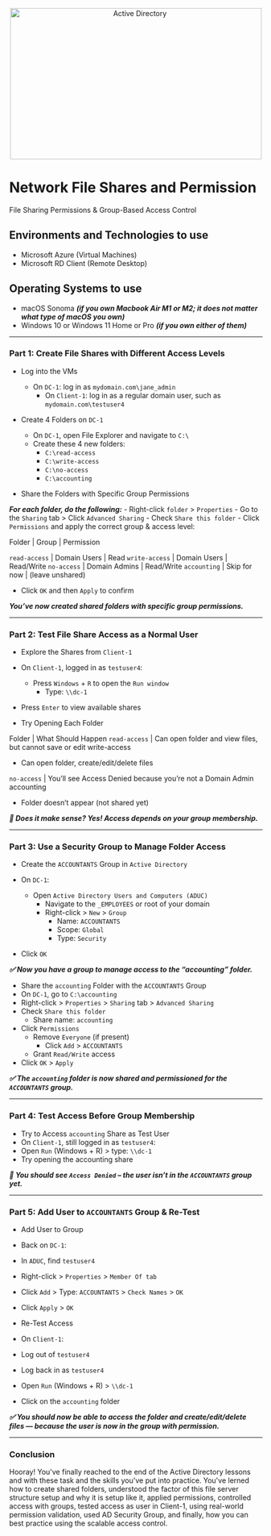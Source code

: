 <p align="center">
<img src="https://i.imgur.com/7Xz5vES.jpeg" alt="Active Directory" width=500 height=300/> 
</p>

<h1>Network File Shares and Permission</h1>
<p>File Sharing Permissions & Group-Based Access Control</p>

<h2>Environments and Technologies to use</h2>

- Microsoft Azure (Virtual Machines)
- Microsoft RD Client (Remote Desktop)

<h2>Operating Systems to use</h2>

- macOS Sonoma ***(if you own Macbook Air M1 or M2; it does not matter what type of macOS you own)***
- Windows 10 or Windows 11 Home or Pro ***(if you own either of them)***

-----

### Part 1: Create File Shares with Different Access Levels

- Log into the VMs
  - On `DC-1`: log in as `mydomain.com\jane_admin`
	- On `Client-1`: log in as a regular domain user, such as `mydomain.com\testuser4`

- Create 4 Folders on `DC-1`
	 - On `DC-1`, open File Explorer and navigate to `C:\`
   - Create these 4 new folders:
       - `C:\read-access`
       - `C:\write-access`
       - `C:\no-access`
       - `C:\accounting`

- Share the Folders with Specific Group Permissions

***For each folder, do the following:***
	- Right-click `folder` > `Properties`
	- Go to the `Sharing` tab > Click `Advanced Sharing`
	- Check `Share this folder`
	- Click `Permissions` and apply the correct group & access level:

Folder | Group | Permission

`read-access` | Domain Users | Read
`write-access` | Domain Users | Read/Write
`no-access` | Domain Admins | Read/Write
`accounting` | Skip for now | (leave unshared)

- Click `OK` and then `Apply` to confirm

***You’ve now created shared folders with specific group permissions.***

-----

### Part 2: Test File Share Access as a Normal User

- Explore the Shares from `Client-1`
- On `Client-1`, logged in as `testuser4`:
  - Press `Windows` + `R` to open the `Run window`
	- Type: `\\dc-1`
- Press `Enter` to view available shares

- Try Opening Each Folder

Folder | What Should Happen
`read-access` | Can open folder and view files, but cannot save or edit
write-access
  - Can open folder, create/edit/delete files

`no-access` | You’ll see Access Denied because you’re not a Domain Admin
accounting
  - Folder doesn’t appear (not shared yet)

***🧠 Does it make sense? Yes! Access depends on your group membership.***

-----

### Part 3: Use a Security Group to Manage Folder Access

- Create the `ACCOUNTANTS` Group in `Active Directory`

- On `DC-1`:
  - Open `Active Directory Users and Computers (ADUC)`
	- Navigate to the `_EMPLOYEES` or root of your domain
	- Right-click > `New` > `Group`
	   - Name: `ACCOUNTANTS`
	   - Scope: `Global`
	   - Type: `Security`
- Click `OK`

***✅ Now you have a group to manage access to the “accounting” folder.***

- Share the `accounting` Folder with the `ACCOUNTANTS` Group
- On `DC-1`, go to `C:\accounting`
- Right-click > `Properties` > `Sharing` tab > `Advanced Sharing`
- Check `Share this folder`
  - Share name: `accounting`
- Click `Permissions`
  - Remove `Everyone` (if present)
	- Click `Add` > `ACCOUNTANTS`
  - Grant `Read/Write` access
- Click `OK` > `Apply`

***✅ The `accounting` folder is now shared and permissioned for the `ACCOUNTANTS` group.***

-----

### Part 4: Test Access Before Group Membership

- Try to Access `accounting` Share as Test User
- On `Client-1`, still logged in as `testuser4`:
- Open `Run` (Windows + R) > type: `\\dc-1`
- Try opening the accounting share

***🛑 You should see `Access Denied` – the user isn’t in the `ACCOUNTANTS` group yet.***

-----

### Part 5: Add User to `ACCOUNTANTS` Group & Re-Test

- Add User to Group
- Back on `DC-1`:
- In `ADUC`, find `testuser4`
- Right-click > `Properties` > `Member Of tab`
- Click `Add` > Type: `ACCOUNTANTS` > `Check Names` > `OK`
- Click `Apply` > `OK`

- Re-Test Access
- On `Client-1`:
- Log out of `testuser4`
- Log back in as `testuser4`
- Open `Run` (Windows + R) > `\\dc-1`
- Click on the `accounting` folder

***✅ You should now be able to access the folder and create/edit/delete files — because the user is now in the group with permission.***

-----

### Conclusion

<p>Hooray! You've finally reached to the end of the Active Directory lessons and with these task and the skills you've put into practice. You've lerned how to create shared folders, understood the factor of this file server structure setup and why it is setup like it, applied permissions, controlled access with groups, tested access as user in Client-1, using real-world permission validation, used AD Security Group, and finally, how you can best practice using the scalable access control.</p>

